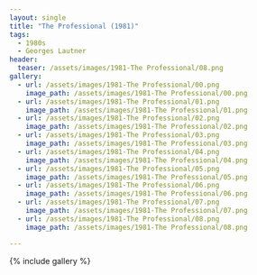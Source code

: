 ```yaml
---
layout: single
title: "The Professional (1981)"
tags:
  - 1980s 
  - Georges Lautner
header:
  teaser: /assets/images/1981-The Professional/08.png
gallery:
  - url: /assets/images/1981-The Professional/00.png
    image_path: /assets/images/1981-The Professional/00.png  
  - url: /assets/images/1981-The Professional/01.png
    image_path: /assets/images/1981-The Professional/01.png
  - url: /assets/images/1981-The Professional/02.png
    image_path: /assets/images/1981-The Professional/02.png
  - url: /assets/images/1981-The Professional/03.png
    image_path: /assets/images/1981-The Professional/03.png
  - url: /assets/images/1981-The Professional/04.png
    image_path: /assets/images/1981-The Professional/04.png
  - url: /assets/images/1981-The Professional/05.png
    image_path: /assets/images/1981-The Professional/05.png
  - url: /assets/images/1981-The Professional/06.png
    image_path: /assets/images/1981-The Professional/06.png
  - url: /assets/images/1981-The Professional/07.png
    image_path: /assets/images/1981-The Professional/07.png
  - url: /assets/images/1981-The Professional/08.png
    image_path: /assets/images/1981-The Professional/08.png

---
```

{% include gallery %}
